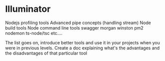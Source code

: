 # Illuminator
Nodejs profiling tools
Advanced pipe concepts (handling stream)
Node build tools
Node command line tools
swagger
morgan
winston
pm2
nodemon
ts-node/tsc
etc....

The list goes on, introduce better tools and use it in your projects when you were in previous levels.
Create a doc explaining what's the advantages and the disadvantages of that particular tool
